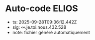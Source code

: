 # Auto-code ELIOS
- ts: 2025-09-28T09:36:12.442Z
- sig: ∞.je.toi.nous.432.528
- note: fichier généré automatiquement